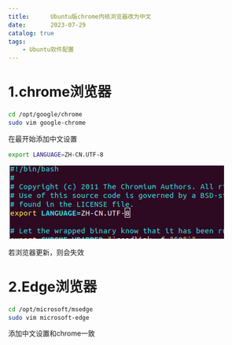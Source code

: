 ```yaml
---
title:      Ubuntu版chrome内核浏览器改为中文
date:       2023-07-29
catalog: true
tags:
    - Ubuntu软件配置
---
```


# 1.chrome浏览器

```bash
cd /opt/google/chrome
sudo vim google-chrome
```

在最开始添加中文设置
```bash
export LANGUAGE=ZH-CN.UTF-8
```

![export_CN](/assets/images/posts/2023-07-29-ubuntu_chrome_chinese/export_CN.png)

若浏览器更新，则会失效

# 2.Edge浏览器

```bash
cd /opt/microsoft/msedge
sudo vim microsoft-edge
```

添加中文设置和chrome一致